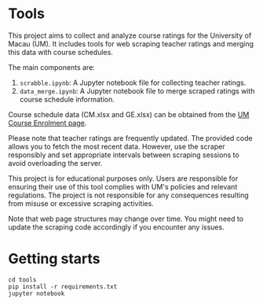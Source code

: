 # Tools

This project aims to collect and analyze course ratings for the University of Macau (UM). It includes tools for web scraping teacher ratings and merging this data with course schedules.

The main components are:
1. `scrabble.ipynb`: A Jupyter notebook file for collecting teacher ratings.
2. `data_merge.ipynb`: A Jupyter notebook file to merge scraped ratings with course schedule information.

Course schedule data (CM.xlsx and GE.xlsx) can be obtained from the [UM Course Enrolment page](https://reg.um.edu.mo/current-students/enrolment-and-examinations/course-enrolment/class-schedule/).

Please note that teacher ratings are frequently updated. The provided code allows you to fetch the most recent data. However, use the scraper responsibly and set appropriate intervals between scraping sessions to avoid overloading the server.

This project is for educational purposes only. Users are responsible for ensuring their use of this tool complies with UM's policies and relevant regulations. The project is not responsible for any consequences resulting from misuse or excessive scraping activities.

Note that web page structures may change over time. You might need to update the scraping code accordingly if you encounter any issues.

# Getting starts

```
cd tools
pip install -r requirements.txt
jupyter notebook
```

